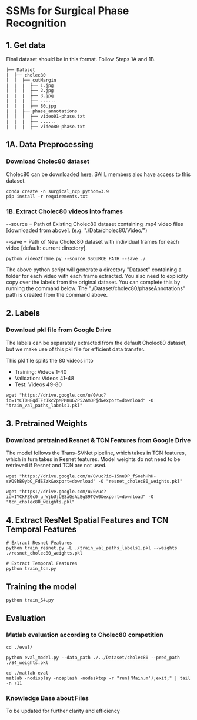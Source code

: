 # SSMs for Surgical Phase Recognition

## 1. Get data
Final dataset should be in this format. Follow Steps 1A and 1B.
```
├── Dataset 
|  ├── cholec80 
|  |  ├── cutMargin 
|  |  |  ├── 1.jpg 
|  |  |  ├── 2.jpg 
|  |  |  ├── 3.jpg 
|  |  |  ├── ......  
|  |  |  ├── 80.jpg   
|  |  ├── phase_annotations 
|  |  |  ├── video01-phase.txt 
|  |  |  ├── ......  
|  |  |  ├── video80-phase.txt
```



## 1A. Data Preprocessing
### Download Cholec80 dataset
Cholec80 can be downloaded [here](http://camma.u-strasbg.fr/datasets).
SAIIL members also have access to this dataset.
```
conda create -n surgical_ncp python=3.9
pip install -r requirements.txt
```

### 1B. Extract Cholec80 videos into frames
--source = Path of Existing Cholec80 dataset containing .mp4 video files [downloaded from above].
           (e.g. "./Data/cholec80/Video/")

--save = Path of New Cholec80 dataset with individual frames for each video [default: current directory].

```
python video2frame.py --source $SOURCE_PATH --save ./
```
The above python script will generate a directory "Dataset" containing a folder for each video with each frame extracted. You also need to explicitly copy over the labels from the original dataset. You can complete this by running the command below. The "./Dataset/cholec80/phaseAnnotations" path is created from the command above.



## 2. Labels
### Download pkl file from Google Drive
The labels can be separately extracted from the default Cholec80 dataset, but we make use of this pkl file for efficient data transfer.

This pkl file splits the 80 videos into
* Training: Videos 1-40
* Validation: Videos 41-48
* Test: Videos 49-80

```
wget "https://drive.google.com/u/0/uc?id=1YCT0HEqdTFrJkcZpMPM8uG2P52AmOPjd&export=download" -O "train_val_paths_labels1.pkl"
```


## 3. Pretrained Weights
### Download pretrained Resnet & TCN Features from Google Drive
The model follows the Trans-SVNet pipeline, which takes in TCN features, which in turn takes in Resnet features. Model weights do not need
to be retrieved if Resnet and TCN are not used.

```
wget "https://drive.google.com/u/0/uc?id=15nuDP_fSoehHhH-sWQ9hB9ybO_FdSZzk&export=download" -O "resnet_cholec80_weights.pkl"
```

```
wget "https://drive.google.com/u/0/uc?id=1YCkFZGc0_u_WjbUjUESaQsALEgS9TQW0&export=download" -O "tcn_cholec80_weights.pkl"
```


## 4. Extract ResNet Spatial Features and TCN Temporal Features
```
# Extract Resnet Features
python train_resnet.py -L ./train_val_paths_labels1.pkl --weights ./resnet_cholec80_weights.pkl 
```
```
# Extract Temporal Features
python train_tcn.py 
```

	
## Training the model
```
python train_S4.py
```

## Evaluation
### Matlab evaluation according to Cholec80 competition
```
cd ./eval/

python eval_model.py --data_path ./../Dataset/cholec80 --pred_path ./S4_weights.pkl
```

```
cd ./matlab-eval
matlab -nodisplay -nosplash -nodesktop -r "run('Main.m');exit;" | tail -n +11
```


### Knowledge Base about Files
To be updated for further clarity and efficiency
